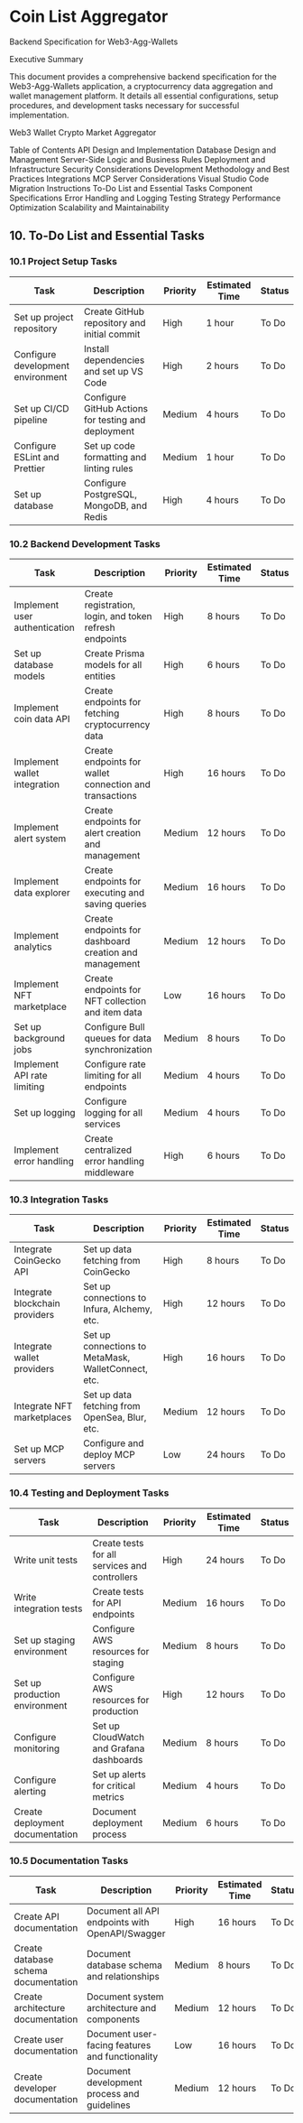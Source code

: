 # Coin List Aggregator

Backend Specification for Web3-Agg-Wallets

Executive Summary

This document provides a comprehensive backend specification for the Web3-Agg-Wallets application, a cryptocurrency data aggregation and wallet management platform. It details all essential configurations, setup procedures, and development tasks necessary for successful implementation.

Web3 Wallet Crypto Market Aggregator


Table of Contents
API Design and Implementation
Database Design and Management
Server-Side Logic and Business Rules
Deployment and Infrastructure
Security Considerations
Development Methodology and Best Practices
Integrations
MCP Server Considerations
Visual Studio Code Migration Instructions
To-Do List and Essential Tasks
Component Specifications
Error Handling and Logging
Testing Strategy
Performance Optimization
Scalability and Maintainability


## 10. To-Do List and Essential Tasks

### 10.1 Project Setup Tasks

| Task                              | Description                                         | Priority | Estimated Time | Status |
| --------------------------------- | --------------------------------------------------- | -------- | -------------- | ------ |
| Set up project repository         | Create GitHub repository and initial commit         | High     | 1 hour         | To Do  |
| Configure development environment | Install dependencies and set up VS Code             | High     | 2 hours        | To Do  |
| Set up CI/CD pipeline             | Configure GitHub Actions for testing and deployment | Medium   | 4 hours        | To Do  |
| Configure ESLint and Prettier     | Set up code formatting and linting rules            | Medium   | 1 hour         | To Do  |
| Set up database                   | Configure PostgreSQL, MongoDB, and Redis            | High     | 4 hours        | To Do  |


### 10.2 Backend Development Tasks

|Task|Description|Priority|Estimated Time|Status|
|---|---|---|---|---|
|Implement user authentication|Create registration, login, and token refresh endpoints|High|8 hours|To Do|
|Set up database models|Create Prisma models for all entities|High|6 hours|To Do|
|Implement coin data API|Create endpoints for fetching cryptocurrency data|High|8 hours|To Do|
|Implement wallet integration|Create endpoints for wallet connection and transactions|High|16 hours|To Do|
|Implement alert system|Create endpoints for alert creation and management|Medium|12 hours|To Do|
|Implement data explorer|Create endpoints for executing and saving queries|Medium|16 hours|To Do|
|Implement analytics|Create endpoints for dashboard creation and management|Medium|12 hours|To Do|
|Implement NFT marketplace|Create endpoints for NFT collection and item data|Low|16 hours|To Do|
|Set up background jobs|Configure Bull queues for data synchronization|Medium|8 hours|To Do|
|Implement API rate limiting|Configure rate limiting for all endpoints|Medium|4 hours|To Do|
|Set up logging|Configure logging for all services|Medium|4 hours|To Do|
|Implement error handling|Create centralized error handling middleware|High|6 hours|To Do|

### 10.3 Integration Tasks

|Task|Description|Priority|Estimated Time|Status|
|---|---|---|---|---|
|Integrate CoinGecko API|Set up data fetching from CoinGecko|High|8 hours|To Do|
|Integrate blockchain providers|Set up connections to Infura, Alchemy, etc.|High|12 hours|To Do|
|Integrate wallet providers|Set up connections to MetaMask, WalletConnect, etc.|High|16 hours|To Do|
|Integrate NFT marketplaces|Set up data fetching from OpenSea, Blur, etc.|Medium|12 hours|To Do|
|Set up MCP servers|Configure and deploy MCP servers|Low|24 hours|To Do|

### 10.4 Testing and Deployment Tasks

|Task|Description|Priority|Estimated Time|Status|
|---|---|---|---|---|
|Write unit tests|Create tests for all services and controllers|High|24 hours|To Do|
|Write integration tests|Create tests for API endpoints|Medium|16 hours|To Do|
|Set up staging environment|Configure AWS resources for staging|Medium|8 hours|To Do|
|Set up production environment|Configure AWS resources for production|High|12 hours|To Do|
|Configure monitoring|Set up CloudWatch and Grafana dashboards|Medium|8 hours|To Do|
|Configure alerting|Set up alerts for critical metrics|Medium|4 hours|To Do|
|Create deployment documentation|Document deployment process|Medium|6 hours|To Do|

### 10.5 Documentation Tasks

|Task|Description|Priority|Estimated Time|Status|
|---|---|---|---|---|
|Create API documentation|Document all API endpoints with OpenAPI/Swagger|High|16 hours|To Do|
|Create database schema documentation|Document database schema and relationships|Medium|8 hours|To Do|
|Create architecture documentation|Document system architecture and components|Medium|12 hours|To Do|
|Create user documentation|Document user-facing features and functionality|Low|16 hours|To Do|
|Create developer documentation|Document development process and guidelines|Medium|12 hours|To Do|
